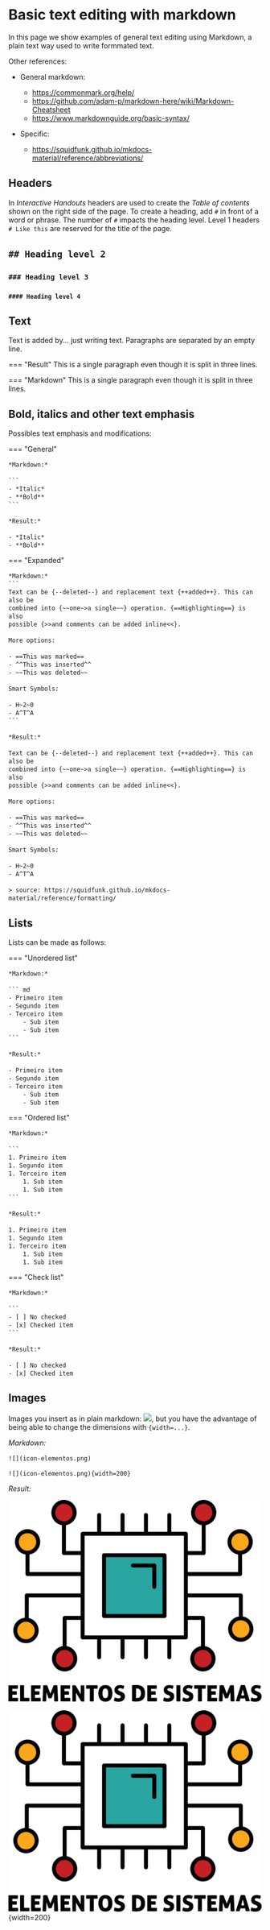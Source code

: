 # Basic text editing with markdown

In this page we show examples of general text editing using Markdown, a plain text way used to write formmated text. 

Other references:

- General markdown:
    - https://commonmark.org/help/
    - https://github.com/adam-p/markdown-here/wiki/Markdown-Cheatsheet
    - https://www.markdownguide.org/basic-syntax/

- Specific:
    - https://squidfunk.github.io/mkdocs-material/reference/abbreviations/

## Headers

In *Interactive Handouts* headers are used to create the *Table of contents* shown on the right side of the page. To create a heading, add `#` in front of a word or phrase. The number of `#` impacts the heading level. Level 1 headers `# Like this` are reserved for the title of the page. 

## `## Heading level 2`
### `### Heading level 3`
#### `#### Heading level 4`

## Text

Text is added by... just writing text. Paragraphs are separated by an empty line. 

=== "Result"
    This is a single paragraph
    even though it is split in three
    lines.

=== "Markdown"
        This is a single paragraph
        even though it is split in three
        lines.


## Bold, italics and other text emphasis

Possibles text emphasis and modifications:

=== "General"

    *Markdown:*

    ```
    - *Italic*
    - **Bold**
    ```

    *Result:*

    - *Italic*
    - **Bold**

=== "Expanded"
    
    *Markdown:*
    ```
    Text can be {​--deleted--} and replacement text {​++added++}. This can also be
    combined into {​~~one~>a single~~} operation. {​==Highlighting==} is also
    possible {​>>and comments can be added inline<<}.

    More options:
    
    - ==This was marked==
    - ^^This was inserted^^
    - ~~This was deleted~~
    
    Smart Symbols:
    
    - H~2~0
    - A^T^A
    ```
    
    *Result:*
    
    Text can be {​--deleted--} and replacement text {​++added++}. This can also be
    combined into {​~~one~>a single~~} operation. {​==Highlighting==} is also
    possible {​>>and comments can be added inline<<}.

    More options:

    - ==This was marked==
    - ^^This was inserted^^
    - ~~This was deleted~~
    
    Smart Symbols:
    
    - H~2~0
    - A^T^A
    
    > source: https://squidfunk.github.io/mkdocs-material/reference/formatting/


## Lists

Lists can be made as follows:

=== "Unordered list"

    *Markdown:*
    
    ``` md
    - Primeiro item
    - Segundo item
    - Terceiro item
        - Sub item
        - Sub item
    ```
    
    *Result:*
    
    - Primeiro item
    - Segundo item
    - Terceiro item
        - Sub item
        - Sub item
    
=== "Ordered list"

    *Markdown:*
    
    ```
    1. Primeiro item
    1. Segundo item
    1. Terceiro item
        1. Sub item
        1. Sub item
    ```
    
    *Result:*
    
    1. Primeiro item
    1. Segundo item
    1. Terceiro item
        1. Sub item
        1. Sub item
    
=== "Check list"

    *Markdown:*
    
    ```
    - [ ] No checked
    - [x] Checked item
    ```

    *Result:*
    
    - [ ] No checked
    - [x] Checked item
    


## Images 

Images you insert as in plain markdown: ![](image_path), but you have the advantage of being able to change the dimensions with `{width=...}`.

*Markdown:*

```
![](icon-elementos.png)
```

```
![](icon-elementos.png){width=200}
```

*Result:*

![](icon-elementos.png)

![](icon-elementos.png){width=200}
